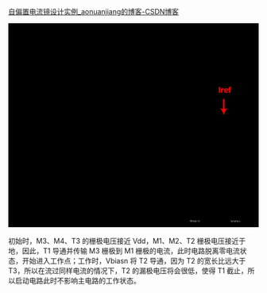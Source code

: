 [自偏置电流镜设计实例\_aonuanjiang的博客-CSDN博客](https://blog.csdn.net/aonuanjiang/article/details/114650900)

![](https://raw.githubusercontent.com/acdefg/cdn/main/obsidian/20230523163114.png)

初始时，M3、M4、T3 的栅极电压接近 Vdd，M1、M2、T2 栅极电压接近于地，因此，T1 导通并传输 M3 栅极到 M1 栅极的电流，此时电路脱离零电流状态，开始进入工作点；工作时，Vbiasn 将 T2 导通，因为 T2 的宽长比远大于 T3，所以在流过同样电流的情况下，T2 的漏极电压将会很低，使得 T1 截止，所以启动电路此时不影响主电路的工作状态。
